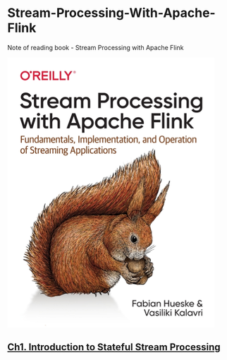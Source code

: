 # Stream-Processing-With-Apache-Flink
Note of reading book - Stream Processing with Apache Flink

![](preface.png)

## [Ch1. Introduction to Stateful Stream Processing](./ch1/ch1.md)

